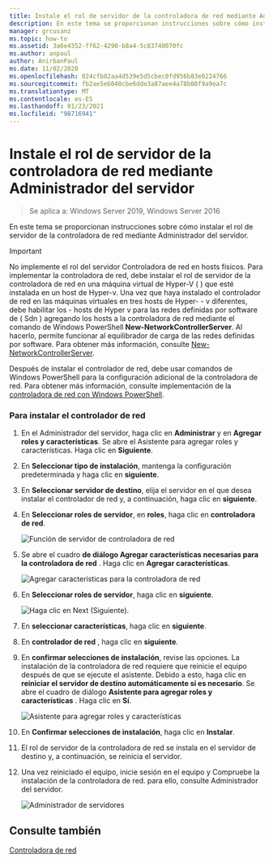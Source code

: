 ```yaml
---
title: Instale el rol de servidor de la controladora de red mediante Administrador del servidor
description: En este tema se proporcionan instrucciones sobre cómo instalar el rol de servidor de la controladora de red mediante Administrador del servidor en Windows Server 2019 y 2016.
manager: grcusanz
ms.topic: how-to
ms.assetid: 3a6e4352-ff62-4290-b8a4-5c83740070fc
ms.author: anpaul
author: AnirbanPaul
ms.date: 11/02/2020
ms.openlocfilehash: 024cfb82aa4d539e5d5cbec0fd956b83e0224766
ms.sourcegitcommit: fb2ae5e6040cbe6dde3a87aee4a78b08f9a9ea7c
ms.translationtype: MT
ms.contentlocale: es-ES
ms.lasthandoff: 01/23/2021
ms.locfileid: "98716941"
---
```

# <a name="install-the-network-controller-server-role-using-server-manager"></a>Instale el rol de servidor de la controladora de red mediante Administrador del servidor

> Se aplica a: Windows Server 2019, Windows Server 2016

En este tema se proporcionan instrucciones sobre cómo instalar el rol de servidor de la controladora de red mediante Administrador del servidor.

> [!IMPORTANT]
> No implemente el rol del servidor Controladora de red en hosts físicos. Para implementar la controladora de red, debe instalar el rol de servidor de la controladora de red en una máquina virtual de Hyper-V \( \) que esté instalada en un host de Hyper-v. Una vez que haya instalado el controlador de red en las máquinas virtuales en tres hosts de Hyper- \- v diferentes, debe habilitar los \- hosts de Hyper v para las redes definidas por software de \( Sdn \) agregando los hosts a la controladora de red mediante el comando de Windows PowerShell **New-NetworkControllerServer**. Al hacerlo, permite funcionar al equilibrador de carga de las redes definidas por software. Para obtener más información, consulte [New-NetworkControllerServer](https://docs.microsoft.com/powershell/module/networkcontroller/new-networkcontrollerserver).

Después de instalar el controlador de red, debe usar comandos de Windows PowerShell para la configuración adicional de la controladora de red. Para obtener más información, consulte implementación de la [controladora de red con Windows PowerShell](../../deploy/Deploy-Network-Controller-using-Windows-PowerShell.md).

### <a name="to-install-network-controller"></a>Para instalar el controlador de red

1. En el Administrador del servidor, haga clic en **Administrar** y en **Agregar roles y características**. Se abre el Asistente para agregar roles y características. Haga clic en **Siguiente**.

2. En **Seleccionar tipo de instalación**, mantenga la configuración predeterminada y haga clic en **siguiente**.

3. En **Seleccionar servidor de destino**, elija el servidor en el que desea instalar el controlador de red y, a continuación, haga clic en **siguiente**.

4. En **Seleccionar roles de servidor**, en **roles**, haga clic en **controladora de red**.

    ![Función de servidor de controladora de red](../../../media/Install-the-Network-Controller-server-role-using-Server-Manager/netc_install_07.jpg)

5. Se abre el cuadro **de diálogo Agregar características necesarias para la controladora de red** . Haga clic en **Agregar características**.

    ![Agregar características para la controladora de red](../../../media/Install-the-Network-Controller-server-role-using-Server-Manager/netc_install_06.jpg)

6. En **Seleccionar roles de servidor**, haga clic en **siguiente**.

    ![Haga clic en Next (Siguiente).](../../../media/Install-the-Network-Controller-server-role-using-Server-Manager/netc_install_07.jpg)

7. En **seleccionar características**, haga clic en **siguiente**.

8. En **controlador de red** , haga clic en **siguiente**.

9. En **confirmar selecciones de instalación**, revise las opciones. La instalación de la controladora de red requiere que reinicie el equipo después de que se ejecute el asistente. Debido a esto, haga clic en **reiniciar el servidor de destino automáticamente si es necesario**. Se abre el cuadro de diálogo **Asistente para agregar roles y características** . Haga clic en **Sí**.

    ![Asistente para agregar roles y características](../../../media/Install-the-Network-Controller-server-role-using-Server-Manager/netc_install_11.jpg)

10. En **Confirmar selecciones de instalación**, haga clic en **Instalar**.

11. El rol de servidor de la controladora de red se instala en el servidor de destino y, a continuación, se reinicia el servidor.

12. Una vez reiniciado el equipo, inicie sesión en el equipo y Compruebe la instalación de la controladora de red. para ello, consulte Administrador del servidor.

    ![Administrador de servidores](../../../media/Install-the-Network-Controller-server-role-using-Server-Manager/nc_013.jpg)

## <a name="see-also"></a>Consulte también
[Controladora de red](Network-Controller.md)
